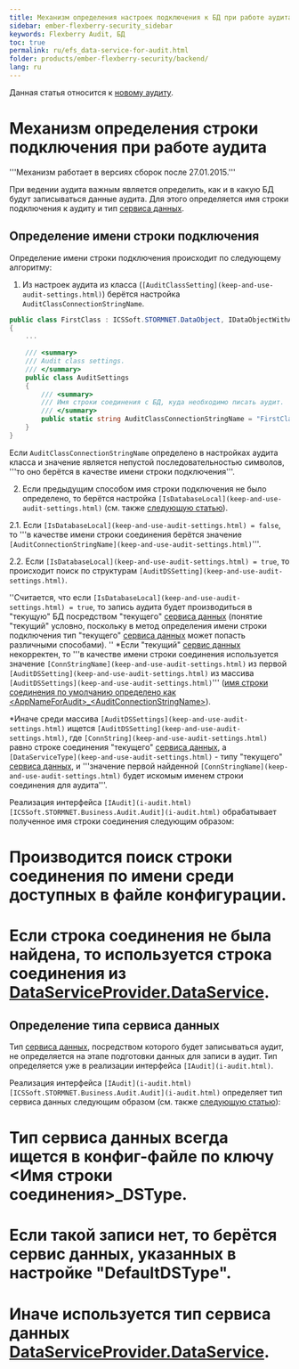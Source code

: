 ```yaml
---
title: Механизм определения настроек подключения к БД при работе аудита
sidebar: ember-flexberry-security_sidebar
keywords: Flexberry Audit, БД
toc: true
permalink: ru/efs_data-service-for-audit.html
folder: products/ember-flexberry-security/backend/
lang: ru
---
```


Данная статья относится к [новому аудиту](audit-web.html).

# Механизм определения строки подключения при работе аудита
'''Механизм работает в версиях сборок после 27.01.2015.'''

При ведении аудита важным является определить, как и в какую БД будут записываться данные аудита. Для этого определяется имя строки подключения к аудиту и тип [сервиса данных](data-service.html).

## Определение имени строки подключения
Определение имени строки подключения происходит по следующему алгоритму:

1. Из настроек аудита из класса (`[AuditClassSetting](keep-and-use-audit-settings.html)`) берётся настройка `AuditClassConnectionStringName`.

```cs
public class FirstClass : ICSSoft.STORMNET.DataObject, IDataObjectWithAuditFields
{
	...	
	
	/// <summary>
	/// Audit class settings.
	/// </summary>
	public class AuditSettings
	{
		/// <summary>
		/// Имя строки соединения с БД, куда необходимо писать аудит.
		/// </summary>
		public static string AuditClassConnectionStringName = "FirstClassConnectionStringName";
	}
}
```

Если `AuditClassConnectionStringName` определено в настройках аудита класса и значение является непустой последовательностью символов, '''то оно берётся в качестве имени строки подключения'''.

2. Если предыдущим способом имя строки подключения не было определено, то берётся настройка `[IsDatabaseLocal](keep-and-use-audit-settings.html)` (см. также [следующую статью](audit-win-service.html)).

2.1. Если `[IsDatabaseLocal](keep-and-use-audit-settings.html) = false`, то '''в качестве имени строки соединения берётся значение `[AuditConnectionStringName](keep-and-use-audit-settings.html)`'''.

2.2. Если `[IsDatabaseLocal](keep-and-use-audit-settings.html) = true`, то происходит поиск по структурам `[AuditDSSetting](keep-and-use-audit-settings.html)`.

''Считается, что если `[IsDatabaseLocal](keep-and-use-audit-settings.html) = true`, то запись аудита будет производиться в "текущую" БД посредством "текущего" [сервиса данных](data-service.html) (понятие "текущий" условно, поскольку в метод определения имени строки подключения тип "текущего" [сервиса данных](data-service.html) может попасть различными способами).
''
*Если "текущий" [сервис данных](data-service.html) некорректен, то '''в качестве имени строки соединения используется значение `[ConnStringName](keep-and-use-audit-settings.html)` из первой `[AuditDSSetting](keep-and-use-audit-settings.html)` из массива `[AuditDSSettings](keep-and-use-audit-settings.html)`''' ([имя строки соединения по умолчанию определено как &lt;AppNameForAudit&gt;_&lt;AuditConnectionStringName&gt;](audit-setter.html)).

*Иначе среди массива `[AuditDSSettings](keep-and-use-audit-settings.html)` ищется `[AuditDSSetting](keep-and-use-audit-settings.html)`, где `[ConnString](keep-and-use-audit-settings.html)` равно строке соединения "текущего" [сервиса данных](data-service.html), а `[DataServiceType](keep-and-use-audit-settings.html)` - типу "текущего" [сервиса данных](data-service.html), и '''значение первой найденной `[ConnStringName](keep-and-use-audit-settings.html)` будет искомым именем строки соединения для аудита'''.

Реализация интерфейса `[IAudit](i-audit.html)` `[ICSSoft.STORMNET.Business.Audit.Audit](i-audit.html)` обрабатывает полученное имя строки соединения следующим образом:
# Производится поиск строки соединения по имени среди доступных в файле конфигурации.
# Если строка соединения не была найдена, то используется строка соединения из [DataServiceProvider.DataService](data-service-provider-data-service.html).

## Определение типа сервиса данных
Тип [сервиса данных](data-service.html), посредством которого будет записываться аудит, не определяется на этапе подготовки данных для записи в аудит. Тип определяется уже в реализации интерфейса `[IAudit](i-audit.html)`.

Реализация интерфейса `[IAudit](i-audit.html)` `[ICSSoft.STORMNET.Business.Audit.Audit](i-audit.html)` определяет тип сервиса данных следующим образом (см. также [следующую статью](audit-win-service.html)):
# Тип сервиса данных всегда ищется в конфиг-файле по ключу <Имя строки соединения>_DSType.
# Если такой записи нет, то берётся сервис данных, указанных в настройке "DefaultDSType".
# Иначе используется тип сервиса данных [DataServiceProvider.DataService](data-service-provider-data-service.html).
